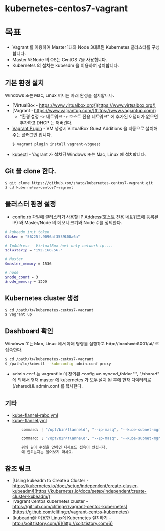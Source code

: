 # kubernetes-centos7-vagrant

# 목표

* Vagrant 를 이용하여 Master 1대와 Node 3대로된 Kubernetes 클러스터를 구성합니다.
* Master 와 Node 의 OS는 CentOS 7을 사용합니다.
* Kubernetes 의 설치는 kubeadm 을 이용하여 설치합니다.

## 기본 환경 설치

Windows 또는 Mac, Linux 어디든 아래 환경을 설치합니다.


* [VirtualBox - https://www.virtualbox.org/](https://www.virtualbox.org/)
* [Vagrant - https://www.vagrantup.com/](https://www.vagrantup.com/)
    * "환경 설정 -> 네트워크 -> 호스트 전용 네트워크" 에 추가된 어댑터가 없으면 추가하고 DHCP 는 꺼버린다.
* [Vagrant Plugin](https://github.com/dotless-de/vagrant-vbguest) - VM 생성시 VirtualBox Guest Additions 을 자동으로 설치해주는 플러그인 입니다.
    ```bash
    $ vagrant plugin install vagrant-vbguest
    ```
* [kubectl](https://kubernetes.io/docs/tasks/tools/install-kubectl/) - Vagrant 가 설치된 Windows 또는 Mac, Linux 에 설치합니다.

## Git 을 clone 한다.

```bash
$ git clone https://github.com/zhato/kubernetes-centos7-vagrant.git
$ cd kubernetes-centos7-vagrant
```

## 클러스터 환경 설정

* config.rb 파일에 클러스터가 사용할 IP Address(호스트 전용 네트워크에 등록된 IP) 와 Master/Node 의 메모리 크기와 Node 수를 정의한다.
```bash
# kubeadm init token
$token = "56225f.9096af3559800a6a"

# IpAddress - VirtualBox host only network ip....
$clusterIp = "192.168.56."

# Master
$master_memory = 1536

# node
$node_count = 3
$node_memory = 1536
```

## Kubernetes cluster 생성

```bash
$ cd /path/to/kubernetes-centos7-vagrant
$ vagrant up
```

## Dashboard 확인

Windows 또는 Mac, Linux 에서 아래 명령을 실행하고 http://locahost:8001/ui/ 로 접속한다.

```bash
$ cd /path/to/kubernetes-centos7-vagrant
$ /path/to/kubectl --kubeconfig admin.conf proxy
```

* admin.conf 는 vagranfile 에 정의된 config.vm.synced_folder ".", "/shared" 에 의해서 현재 master 에 kubernetes 가 모두 설치 된 후에 현재 디렉터리로(/shared)로 admin.conf 를 복사한다.

## 기타

* [kube-flannel-rabc.yml](https://raw.githubusercontent.com/coreos/flannel/master/Documentation/kube-flannel-rbac.yml)
* [kube-flannel.yml](https://raw.githubusercontent.com/coreos/flannel/master/Documentation/kube-flannel.yml)
    ```bash
        command: [ "/opt/bin/flanneld", "--ip-masq", "--kube-subnet-mgr"] <-- 이걸

        command: [ "/opt/bin/flanneld", "--ip-masq", "--kube-subnet-mgr" , "--iface=eth1"] <-- 이걸로 수정함.

        위와 같이 수정을 안하면 대시보드 접속이 안됩니다.
        왜 안되는지는 물어보지 마세요.
    ```

## 참조 링크

* [Using kubeadm to Create a Cluster - https://kubernetes.io/docs/setup/independent/create-cluster-kubeadm/](https://kubernetes.io/docs/setup/independent/create-cluster-kubeadm/)
* [Vagrant Centos kubernetes cluster - https://github.com/clifinger/vagrant-centos-kubernetes](https://github.com/clifinger/vagrant-centos-kubernetes)
* [kubeadm을 이용한 Linux에 Kubernetes 설치하기 - http://xoit.tistory.com/6](http://xoit.tistory.com/6)
